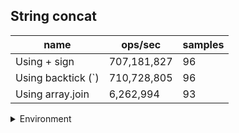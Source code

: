 ## String concat

|name|ops/sec|samples|
|-|-|-|
|Using + sign|707,181,827|96|
|Using backtick (`)|710,728,805|96|
|Using array.join|6,262,994|93|


<details>
<summary>Environment</summary>

* __Machine:__ linux x64 | 2 vCPUs | 6.8GB Mem
* __Run:__ Tue Oct 24 2023 17:51:50 GMT+0000 (Coordinated Universal Time)
</details>

<!--
{"environment":{"platform":"linux","arch":"x64","cpus":2,"totalMemory":6.7597503662109375},"benchmarks":[{"name":"Using + sign","opsSec":707181827.2318265,"samples":7},{"name":"Using backtick (`)","opsSec":710728804.5865506,"samples":8},{"name":"Using array.join","opsSec":6262993.880838626,"samples":7}]}-->
